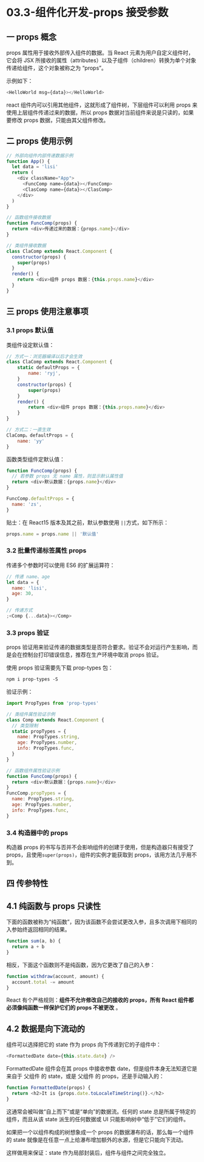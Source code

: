# 03.3-组件化开发-props 接受参数

## 一 props 概念

props 属性用于接收外部传入组件的数据。当 React 元素为用户自定义组件时，它会将 JSX 所接收的属性（attributes）以及子组件（children）转换为单个对象传递给组件，这个对象被称之为 “props”。

示例如下：

```js
<HelloWorld msg={data}></HelloWorld>
```

react 组件内可以引用其他组件，这就形成了组件树，下层组件可以利用 props 来使用上层组件传递过来的数据，所以 props 数据对当前组件来说是只读的，如果要修改 props 数据，只能由其父组件修改。

## 二 props 使用示例

```js
// 外部向组件内部传递数据示例
function App() {
  let data = 'lisi'
  return (
    <div className="App">
      <FuncComp name={data}></FuncComp>
      <ClasComp name={data}></ClasComp>
    </div>
  )
}

// 函数组件接收数据
function FuncComp(props) {
  return <div>传递过来的数据：{props.name}</div>
}

// 类组件接收数据
class ClaComp extends React.Component {
  constructor(props) {
    super(props)
  }
  render() {
    return <div>组件 props 数据：{this.props.name}</div>
  }
}
```

## 三 props 使用注意事项

### 3.1 props 默认值

类组件设定默认值：

```js
// 方式一：浏览器编译以后才会生效
class ClaComp extends React.Component {
    static defaultProps = {
        name: 'ryj',
    }
    constructor(props) {
        super(props)
    }
    render() {
        return <div>组件 props 数据：{this.props.name}</div>
    }
}

// 方式二：一直生效
ClaComp。defaultProps = {
    name: 'yy'
}
```

函数类型组件定默认值：

```js
function FuncComp(props) {
  // 若参数 props 无 name 属性，则显示默认属性值
  return <div>默认数据：{props.name}</div>
}

FuncComp.defaultProps = {
  name: 'zs',
}
```

贴士：在 React15 版本及其之前，默认参数使用 `||`方式，如下所示：

```js
props.name = props.name || '默认值'
```

### 3.2 批量传递标签属性 props

传递多个参数时可以使用 ES6 的扩展运算符：

```js
// 传递 name、age
let data = {
  name: 'lisi',
  age: 30,
}

// 传递方式
;<Comp {...data}></Comp>
```

### 3.3 props 验证

props 验证用来验证传递的数据类型是否符合要求。验证不会对运行产生影响，而是会在控制台打印错误信息，推荐在生产环境中取消 props 验证。

使用 props 验证需要先下载 prop-types 包：

```txt
npm i prop-types -S
```

验证示例：

```js
import PropTypes from 'prop-types'

// 类组件属性验证示例
class Comp extends React.Component {
  // 类型限制
  static propTypes = {
    name: PropTypes.string,
    age: PropTypes.number,
    info: PropTypes.func,
  }
}

// 函数组件属性验证示例
function FuncComp(props) {
  return <div>默认数据：{props.name}</div>
}
FuncComp.propTypes = {
  name: PropTypes.string,
  age: PropTypes.number,
  info: PropTypes.func,
}
```

### 3.4 构造器中的 props

构造器 props 的书写与否并不会影响组件的创建于使用，但是构造器只有接受了 props，且使用`super(props)`，组件的实例才能获取到 props，该用方法几乎用不到。

## 四 传参特性

## 4.1 纯函数与 props 只读性

下面的函数被称为“纯函数”，因为该函数不会尝试更改入参，且多次调用下相同的入参始终返回相同的结果。

```js
function sum(a, b) {
  return a + b
}
```

相反，下面这个函数则不是纯函数，因为它更改了自己的入参：

```js
function withdraw(account, amount) {
  account.total -= amount
}
```

React 有个严格规则：**组件不允许修改自己的接收的 props，所有 React 组件都必须像纯函数一样保护它们的 props 不被更改** 。

## 4.2 数据是向下流动的

组件可以选择把它的 state 作为 props 向下传递到它的子组件中：

```js
<FormattedDate date={this.state.date} />
```

FormattedDate 组件会在其 props 中接收参数 date，但是组件本身无法知道它是来自于 父组件 的 state，或是 父组件 的 props，还是手动输入的：

```js
function FormattedDate(props) {
  return <h2>It is {props.date.toLocaleTimeString()}.</h2>
}
```

这通常会被叫做“自上而下”或是“单向”的数据流。任何的 state 总是所属于特定的组件，而且从该 state 派生的任何数据或 UI 只能影响树中“低于”它们的组件。

如果把一个以组件构成的树想象成一个 props 的数据瀑布的话，那么每一个组件的 state 就像是在任意一点上给瀑布增加额外的水源，但是它只能向下流动。

这样做用来保证：state 作为局部封装后，组件与组件之间完全独立。
